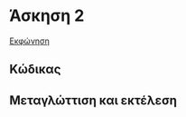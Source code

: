 # Άσκηση 2

[Εκφώνηση](./../../../preparation/proodos.pdf)

## Κώδικας

## Μεταγλώττιση και εκτέλεση